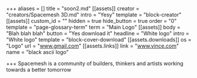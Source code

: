 +++
aliases = []
title = "soon2.md"
[[assets]]
creator = "creators/Spacemesh 3D.md"
intro = "Yesy"
template = "block-creator"
[[assets]]
custom_id = ""
hidden = true
hide_button = true
order = "0"
template = "page-glossary-term"
term = "Main Logo"
[[assets]]
body = "Blah blah blah"
button = "Yes download it"
headline = "White logo"
intro = "White logo"
template = "block-cover-download"
[[assets.downloads]]
os = "Logo"
url = "www.gmail.com"
[[assets.links]]
link = "www.vince.com"
name = "black ascii logo"

+++
Spacemesh is a community of builders, thinkers and artists working towards a better tomorrow